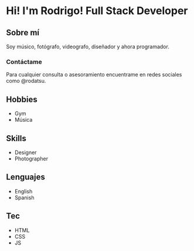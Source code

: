 # Hi! I'm Rodrigo! Full Stack Developer 

## Sobre mí
Soy músico, fotógrafo, videografo, diseñador y ahora programador.

### Contáctame
Para cualquier consulta o asesoramiento encuentrame en redes sociales como @rodatsu. 

## Hobbies
- Gym
- Música

## Skills
- Designer
- Photographer 

## Lenguajes
- English
- Spanish
 
## Tec
- HTML
- CSS
- JS
